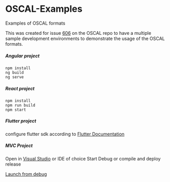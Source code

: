 # OSCAL-Examples
Examples of OSCAL formats

This was created for issue [606](https://github.com/usnistgov/OSCAL/issues/606) on the OSCAL repo to have a multiple sample development environments to demonstrate the usage of the OSCAL formats.

##### Angular project 
```
npm install
ng build
ng serve
```

##### React project
```
npm install
npm run build
npm start
```

##### Flutter project
configure flutter sdk according to [Flutter Documentation](https://flutter.dev/docs/get-started/install)

##### MVC Project
Open in [Visual Studio](https://visualstudio.microsoft.com/thank-you-downloading-visual-studio/?sku=Community&rel=16) or IDE of choice
Start Debug or compile and deploy release

[Launch from debug](https://flutter.dev/docs/get-started/test-drive)
